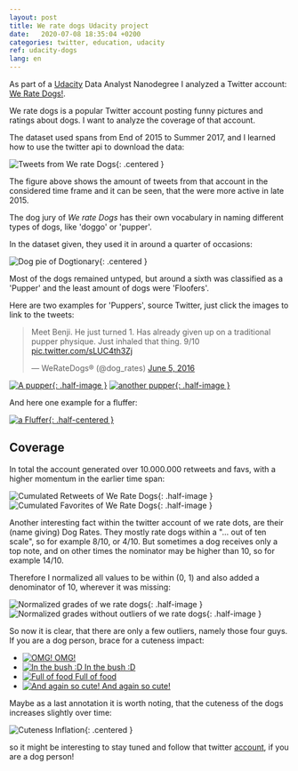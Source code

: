 ```yaml
---
layout: post
title: We rate dogs Udacity project
date:   2020-07-08 18:35:04 +0200
categories: twitter, education, udacity
ref: udacity-dogs
lang: en
---
```


As part of a [Udacity](https://www.udacity.com) Data Analyst Nanodegree I analyzed a Twitter account:
[We Rate Dogs!](https://twitter.com/dog_rates).

We rate dogs is a popular Twitter account posting funny pictures and ratings about dogs. I
want to analyze the coverage of that account.

The dataset used spans from End of 2015 to Summer 2017, and I learned how to use
the twitter api to download the data:

![Tweets from We rate Dogs](/assets/images/dogs/timestamp_histogram.png){: .centered }

The figure above shows the amount of tweets from that account in the considered time frame and
it can be seen, that the were more active in late 2015.

The dog jury of *We rate Dogs* has their own vocabulary in naming different types of dogs, like
'doggo' or 'pupper'.

In the dataset given, they used it in around a quarter of occasions:

![Dog pie of Dogtionary](/assets/images/dogs/dogpie.png){: .centered }

Most of the dogs remained untyped, but around a sixth was classified as a 'Pupper' and the least
amount of dogs were 'Floofers'.

Here are two examples for 'Puppers', source Twitter, just click the images to
link to the tweets:

<blockquote class="twitter-tweet"><p lang="en" dir="ltr">Meet Benji. He just turned 1. Has already given up on a traditional pupper physique. Just inhaled that thing. 9/10 <a href="https://t.co/sLUC4th3Zj">pic.twitter.com/sLUC4th3Zj</a></p>&mdash; WeRateDogs® (@dog_rates) <a href="https://twitter.com/dog_rates/status/739606147276148736?ref_src=twsrc%5Etfw">June 5, 2016</a></blockquote> <script async src="https://platform.twitter.com/widgets.js" charset="utf-8"></script>

[![A pupper](/assets/images/dogs/CkOb3FXW0AAUL_U.jpg){: .half-image }](https://twitter.com/dog_rates/status/739606147276148736?s=20)
[![another pupper](/assets/images/dogs/ChpuRyvVAAARMoq.jpg){: .half-image }](https://twitter.com/dog_rates/status/728015554473250816?s=20)

And here one example for a fluffer:

[![a Fluffer](/assets/images/dogs/DEJT3FeXoAAtwUy.jpg){: .half-centered }](https://twitter.com/dog_rates/status/883360690899218434?s=20)

## Coverage

In total the account generated over 10.000.000 retweets and favs, with a higher momentum in the
earlier time span:

![Cumulated Retweets of We Rate Dogs](/assets/images/dogs/cumulated_retweets.png){: .half-image }
![Cumulated Favorites of We Rate Dogs](/assets/images/dogs/cumulated_favs.png){: .half-image }

Another interesting fact within the twitter account of we rate dots, are their (name giving)
Dog Rates. They mostly rate dogs within a "... out of ten scale", so for example 8/10, or 4/10.
But sometimes a dog receives only a top note, and on other times the nominator may be higher
than 10, so for example 14/10.

Therefore I normalized all values to be within (0, 1) and also added a denominator of 10,
wherever it was missing:

![Normalized grades of we rate dogs](/assets/images/dogs/normalized_grades.png){: .half-image }
![Normalized grades without outliers of we rate dogs](/assets/images/dogs/normalized_grades_without_outliers.png){: .half-image }

So now it is clear, that there are only a few outliers, namely those four guys. If you are a
dog person, brace for a cuteness impact:

<!-- markdownlint-disable no-inline-html -->
<ul class="image-gallery4">
<li>
  <a href="https://twitter.com/dog_rates/status/892177421306343426?s=20">
    <img src="/assets/images/dogs/DGGmoV4XsAAUL6n_thumb.jpg" alt="OMG!" title="OMG!" />
    <span>OMG!</span>
  </a>
</li>

<li>
  <a href="https://twitter.com/dog_rates/status/891815181378084864?s=20">
    <img src="/assets/images/dogs/DGBdLU1WsAANxJ9_thumb.jpg" alt="In the bush :D" title="In the bush :D" />
    <span>In the bush :D</span>
  </a>
</li>

<li>
  <a href="https://twitter.com/dog_rates/status/891689557279858688?s=20">
    <img src="/assets/images/dogs/DF_q7IAWsAEuuN8_thumb.jpg" alt="Full of food" title="Full of food" />
    <span>Full of food</span>
  </a>
</li>

<li>
  <a href="https://twitter.com/dog_rates/status/891327558926688256?s=20">
    <img src="/assets/images/dogs/DF6hr6BUMAAzZgT_thumb.jpg" alt="And again so cute!" title="And again so cute!" />
    <span>And again so cute!</span>
  </a>
</li>
</ul>
<!-- markdownlint-enable no-inline-html -->

Maybe as a last annotation it is worth noting, that the cuteness of the dogs increases slightly
over time:

![Cuteness Inflation](/assets/images/dogs/cutness_inflation.png){: .centered }

so it might be interesting to stay tuned and follow that twitter
[account](https://twitter.com/dog_rates), if you are a dog person!

